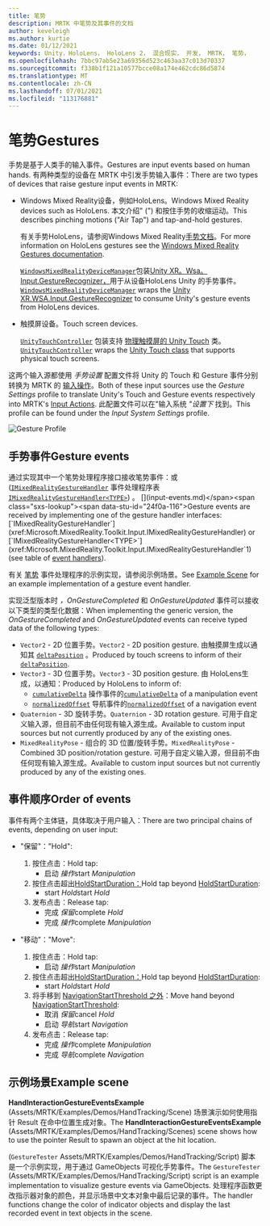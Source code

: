 ```yaml
---
title: 笔势
description: MRTK 中笔势及其事件的文档
author: keveleigh
ms.author: kurtie
ms.date: 01/12/2021
keywords: Unity，HoloLens， HoloLens 2， 混合现实， 开发， MRTK， 笔势，
ms.openlocfilehash: 7bbc97ab5e23a69356d523c463aa37c013d70337
ms.sourcegitcommit: f338b1f121a10577bcce08a174e462cdc86d5874
ms.translationtype: MT
ms.contentlocale: zh-CN
ms.lasthandoff: 07/01/2021
ms.locfileid: "113176881"
---
```

# <a name="gestures"></a><span data-ttu-id="24f0a-104">笔势</span><span class="sxs-lookup"><span data-stu-id="24f0a-104">Gestures</span></span>

<span data-ttu-id="24f0a-105">手势是基于人类手的输入事件。</span><span class="sxs-lookup"><span data-stu-id="24f0a-105">Gestures are input events based on human hands.</span></span> <span data-ttu-id="24f0a-106">有两种类型的设备在 MRTK 中引发手势输入事件：</span><span class="sxs-lookup"><span data-stu-id="24f0a-106">There are two types of devices that raise gesture input events in MRTK:</span></span>

- <span data-ttu-id="24f0a-107">Windows Mixed Reality设备，例如HoloLens。</span><span class="sxs-lookup"><span data-stu-id="24f0a-107">Windows Mixed Reality devices such as HoloLens.</span></span> <span data-ttu-id="24f0a-108">本文介绍" (") 和按住手势的收缩运动。</span><span class="sxs-lookup"><span data-stu-id="24f0a-108">This describes pinching motions ("Air Tap") and tap-and-hold gestures.</span></span>

  <span data-ttu-id="24f0a-109">有关手势HoloLens，请参阅Windows Mixed Reality[手势文档](/windows/mixed-reality/gestures)。</span><span class="sxs-lookup"><span data-stu-id="24f0a-109">For more information on HoloLens gestures see the [Windows Mixed Reality Gestures documentation](/windows/mixed-reality/gestures).</span></span>

  <span data-ttu-id="24f0a-110">[`WindowsMixedRealityDeviceManager`](xref:Microsoft.MixedReality.Toolkit.WindowsMixedReality.Input.WindowsMixedRealityDeviceManager)包装[Unity XR。Wsa。Input.GestureRecognizer，](https://docs.unity3d.com/ScriptReference/XR.WSA.Input.GestureRecognizer.html)用于从设备HoloLens Unity 的手势事件。</span><span class="sxs-lookup"><span data-stu-id="24f0a-110">[`WindowsMixedRealityDeviceManager`](xref:Microsoft.MixedReality.Toolkit.WindowsMixedReality.Input.WindowsMixedRealityDeviceManager) wraps the [Unity XR.WSA.Input.GestureRecognizer](https://docs.unity3d.com/ScriptReference/XR.WSA.Input.GestureRecognizer.html) to consume Unity's gesture events from HoloLens devices.</span></span>

- <span data-ttu-id="24f0a-111">触摸屏设备。</span><span class="sxs-lookup"><span data-stu-id="24f0a-111">Touch screen devices.</span></span>

  <span data-ttu-id="24f0a-112">[`UnityTouchController`](xref:Microsoft.MixedReality.Toolkit.Input.UnityInput) 包装支持 [物理触摸屏的 Unity Touch](https://docs.unity3d.com/ScriptReference/Touch.html) 类。</span><span class="sxs-lookup"><span data-stu-id="24f0a-112">[`UnityTouchController`](xref:Microsoft.MixedReality.Toolkit.Input.UnityInput) wraps the [Unity Touch class](https://docs.unity3d.com/ScriptReference/Touch.html) that supports physical touch screens.</span></span>

<span data-ttu-id="24f0a-113">这两个输入源都使用 _手势设置_ 配置文件将 Unity 的 Touch 和 Gesture 事件分别转换为 MRTK 的 [输入操作](input-actions.md)。</span><span class="sxs-lookup"><span data-stu-id="24f0a-113">Both of these input sources use the _Gesture Settings_ profile to translate Unity's Touch and Gesture events respectively into MRTK's [Input Actions](input-actions.md).</span></span> <span data-ttu-id="24f0a-114">此配置文件可以在"输入系统 _"设置下_ 找到。</span><span class="sxs-lookup"><span data-stu-id="24f0a-114">This profile can be found under the _Input System Settings_ profile.</span></span>

<img src="../images/input/GestureProfile.png" alt="Gesture Profile" style="max-width:100%;">

## <a name="gesture-events"></a><span data-ttu-id="24f0a-115">手势事件</span><span class="sxs-lookup"><span data-stu-id="24f0a-115">Gesture events</span></span>

<span data-ttu-id="24f0a-116">通过实现其中一个笔势处理程序接口接收笔势事件：或 ([`IMixedRealityGestureHandler`](xref:Microsoft.MixedReality.Toolkit.Input.IMixedRealityGestureHandler) 事件处理程序表 [`IMixedRealityGestureHandler<TYPE>`](xref:Microsoft.MixedReality.Toolkit.Input.IMixedRealityGestureHandler`1)) 。 [](input-events.md)</span><span class="sxs-lookup"><span data-stu-id="24f0a-116">Gesture events are received by implementing one of the gesture handler interfaces: [`IMixedRealityGestureHandler`](xref:Microsoft.MixedReality.Toolkit.Input.IMixedRealityGestureHandler) or [`IMixedRealityGestureHandler<TYPE>`](xref:Microsoft.MixedReality.Toolkit.Input.IMixedRealityGestureHandler`1) (see table of [event handlers](input-events.md)).</span></span>

<span data-ttu-id="24f0a-117">有关 [笔势](#example-scene) 事件处理程序的示例实现，请参阅示例场景。</span><span class="sxs-lookup"><span data-stu-id="24f0a-117">See [Example Scene](#example-scene) for an example implementation of a gesture event handler.</span></span>

<span data-ttu-id="24f0a-118">实现泛型版本时 *，OnGestureCompleted* 和 *OnGestureUpdated* 事件可以接收以下类型的类型化数据：</span><span class="sxs-lookup"><span data-stu-id="24f0a-118">When implementing the generic version, the *OnGestureCompleted* and *OnGestureUpdated* events can receive typed data of the following types:</span></span>

- <span data-ttu-id="24f0a-119">`Vector2` - 2D 位置手势。</span><span class="sxs-lookup"><span data-stu-id="24f0a-119">`Vector2` - 2D position gesture.</span></span> <span data-ttu-id="24f0a-120">由触摸屏生成以通知其 [`deltaPosition`](https://docs.unity3d.com/ScriptReference/Touch-deltaPosition.html) 。</span><span class="sxs-lookup"><span data-stu-id="24f0a-120">Produced by touch screens to inform of their [`deltaPosition`](https://docs.unity3d.com/ScriptReference/Touch-deltaPosition.html).</span></span>
- <span data-ttu-id="24f0a-121">`Vector3` - 3D 位置手势。</span><span class="sxs-lookup"><span data-stu-id="24f0a-121">`Vector3` - 3D position gesture.</span></span> <span data-ttu-id="24f0a-122">由 HoloLens生成，以通知：</span><span class="sxs-lookup"><span data-stu-id="24f0a-122">Produced by HoloLens to inform of:</span></span>
  - <span data-ttu-id="24f0a-123">[`cumulativeDelta`](https://docs.unity3d.com/ScriptReference/XR.WSA.Input.ManipulationUpdatedEventArgs-cumulativeDelta.html) 操作事件的</span><span class="sxs-lookup"><span data-stu-id="24f0a-123">[`cumulativeDelta`](https://docs.unity3d.com/ScriptReference/XR.WSA.Input.ManipulationUpdatedEventArgs-cumulativeDelta.html) of a manipulation event</span></span>
  - <span data-ttu-id="24f0a-124">[`normalizedOffset`](https://docs.unity3d.com/ScriptReference/XR.WSA.Input.NavigationUpdatedEventArgs-normalizedOffset.html) 导航事件的</span><span class="sxs-lookup"><span data-stu-id="24f0a-124">[`normalizedOffset`](https://docs.unity3d.com/ScriptReference/XR.WSA.Input.NavigationUpdatedEventArgs-normalizedOffset.html) of a navigation event</span></span>
- <span data-ttu-id="24f0a-125">`Quaternion` - 3D 旋转手势。</span><span class="sxs-lookup"><span data-stu-id="24f0a-125">`Quaternion` - 3D rotation gesture.</span></span> <span data-ttu-id="24f0a-126">可用于自定义输入源，但目前不由任何现有输入源生成。</span><span class="sxs-lookup"><span data-stu-id="24f0a-126">Available to custom input sources but not currently produced by any of the existing ones.</span></span>
- <span data-ttu-id="24f0a-127">`MixedRealityPose` - 组合的 3D 位置/旋转手势。</span><span class="sxs-lookup"><span data-stu-id="24f0a-127">`MixedRealityPose` - Combined 3D position/rotation gesture.</span></span> <span data-ttu-id="24f0a-128">可用于自定义输入源，但目前不由任何现有输入源生成。</span><span class="sxs-lookup"><span data-stu-id="24f0a-128">Available to custom input sources but not currently produced by any of the existing ones.</span></span>

## <a name="order-of-events"></a><span data-ttu-id="24f0a-129">事件顺序</span><span class="sxs-lookup"><span data-stu-id="24f0a-129">Order of events</span></span>

<span data-ttu-id="24f0a-130">事件有两个主体链，具体取决于用户输入：</span><span class="sxs-lookup"><span data-stu-id="24f0a-130">There are two principal chains of events, depending on user input:</span></span>

- <span data-ttu-id="24f0a-131">"保留"：</span><span class="sxs-lookup"><span data-stu-id="24f0a-131">"Hold":</span></span>
    1. <span data-ttu-id="24f0a-132">按住点击：</span><span class="sxs-lookup"><span data-stu-id="24f0a-132">Hold tap:</span></span>
        - <span data-ttu-id="24f0a-133">启动 _操作_</span><span class="sxs-lookup"><span data-stu-id="24f0a-133">start _Manipulation_</span></span>
    1. <span data-ttu-id="24f0a-134">按住点击超出[HoldStartDuration：](xref:Microsoft.MixedReality.Toolkit.Input.MixedRealityInputSimulationProfile.HoldStartDuration)</span><span class="sxs-lookup"><span data-stu-id="24f0a-134">Hold tap beyond [HoldStartDuration](xref:Microsoft.MixedReality.Toolkit.Input.MixedRealityInputSimulationProfile.HoldStartDuration):</span></span>
        - <span data-ttu-id="24f0a-135">start _Hold_</span><span class="sxs-lookup"><span data-stu-id="24f0a-135">start _Hold_</span></span>
    1. <span data-ttu-id="24f0a-136">发布点击：</span><span class="sxs-lookup"><span data-stu-id="24f0a-136">Release tap:</span></span>
        - <span data-ttu-id="24f0a-137">完成 _保留_</span><span class="sxs-lookup"><span data-stu-id="24f0a-137">complete _Hold_</span></span>
        - <span data-ttu-id="24f0a-138">完成 _操作_</span><span class="sxs-lookup"><span data-stu-id="24f0a-138">complete _Manipulation_</span></span>

- <span data-ttu-id="24f0a-139">"移动"：</span><span class="sxs-lookup"><span data-stu-id="24f0a-139">"Move":</span></span>
    1. <span data-ttu-id="24f0a-140">按住点击：</span><span class="sxs-lookup"><span data-stu-id="24f0a-140">Hold tap:</span></span>
        - <span data-ttu-id="24f0a-141">启动 _操作_</span><span class="sxs-lookup"><span data-stu-id="24f0a-141">start _Manipulation_</span></span>
    1. <span data-ttu-id="24f0a-142">按住点击超出[HoldStartDuration：](xref:Microsoft.MixedReality.Toolkit.Input.MixedRealityInputSimulationProfile.HoldStartDuration)</span><span class="sxs-lookup"><span data-stu-id="24f0a-142">Hold tap beyond [HoldStartDuration](xref:Microsoft.MixedReality.Toolkit.Input.MixedRealityInputSimulationProfile.HoldStartDuration):</span></span>
        - <span data-ttu-id="24f0a-143">start _Hold_</span><span class="sxs-lookup"><span data-stu-id="24f0a-143">start _Hold_</span></span>
    1. <span data-ttu-id="24f0a-144">将手移到 [NavigationStartThreshold 之外](xref:Microsoft.MixedReality.Toolkit.Input.MixedRealityInputSimulationProfile.NavigationStartThreshold)：</span><span class="sxs-lookup"><span data-stu-id="24f0a-144">Move hand beyond [NavigationStartThreshold](xref:Microsoft.MixedReality.Toolkit.Input.MixedRealityInputSimulationProfile.NavigationStartThreshold):</span></span>
        - <span data-ttu-id="24f0a-145">取消 _保留_</span><span class="sxs-lookup"><span data-stu-id="24f0a-145">cancel _Hold_</span></span>
        - <span data-ttu-id="24f0a-146">启动 _导航_</span><span class="sxs-lookup"><span data-stu-id="24f0a-146">start _Navigation_</span></span>
    1. <span data-ttu-id="24f0a-147">发布点击：</span><span class="sxs-lookup"><span data-stu-id="24f0a-147">Release tap:</span></span>
        - <span data-ttu-id="24f0a-148">完成 _操作_</span><span class="sxs-lookup"><span data-stu-id="24f0a-148">complete _Manipulation_</span></span>
        - <span data-ttu-id="24f0a-149">完成 _导航_</span><span class="sxs-lookup"><span data-stu-id="24f0a-149">complete _Navigation_</span></span>

## <a name="example-scene"></a><span data-ttu-id="24f0a-150">示例场景</span><span class="sxs-lookup"><span data-stu-id="24f0a-150">Example scene</span></span>

<span data-ttu-id="24f0a-151">**HandInteractionGestureEventsExample** (Assets/MRTK/Examples/Demos/HandTracking/Scene) 场景演示如何使用指针 Result 在命中位置生成对象。</span><span class="sxs-lookup"><span data-stu-id="24f0a-151">The **HandInteractionGestureEventsExample** (Assets/MRTK/Examples/Demos/HandTracking/Scenes) scene shows how to use the pointer Result to spawn an object at the hit location.</span></span>

<span data-ttu-id="24f0a-152"> (`GestureTester` Assets/MRTK/Examples/Demos/HandTracking/Script) 脚本是一个示例实现，用于通过 GameObjects 可视化手势事件。</span><span class="sxs-lookup"><span data-stu-id="24f0a-152">The `GestureTester` (Assets/MRTK/Examples/Demos/HandTracking/Script) script is an example implementation to visualize gesture events via GameObjects.</span></span> <span data-ttu-id="24f0a-153">处理程序函数更改指示器对象的颜色，并显示场景中文本对象中最后记录的事件。</span><span class="sxs-lookup"><span data-stu-id="24f0a-153">The handler functions change the color of indicator objects and display the last recorded event in text objects in the scene.</span></span>
